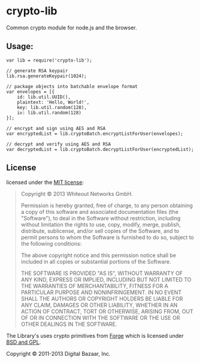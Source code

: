 crypto-lib
==========

Common crypto module for node.js and the browser.

## Usage:

	var lib = require('crypto-lib');

	// generate RSA keypair
	lib.rsa.generateKeypair(1024);

	// package objects into batchable envelope format
	var envelopes = [{
		id: lib.util.UUID(),
		plaintext: 'Hello, World!',
		key: lib.util.random(128),
		iv: lib.util.random(128)
	}];

	// encrypt and sign using AES and RSA
	var encryptedList = lib.cryptoBatch.encryptListForUser(envelopes);

	// decrypt and verify using AES and RSA
	var decryptedList = lib.cryptoBatch.decryptListForUser(encryptedList);

## License

licensed under the [MIT license](http://opensource.org/licenses/MIT):

> Copyright &copy; 2013 Whiteout Networks GmbH.
>
> Permission is hereby granted, free of charge, to any person
> obtaining a copy of this software and associated documentation files
> (the "Software"), to deal in the Software without restriction,
> including without limitation the rights to use, copy, modify, merge,
> publish, distribute, sublicense, and/or sell copies of the Software,
> and to permit persons to whom the Software is furnished to do so,
> subject to the following conditions:
>
> The above copyright notice and this permission notice shall be
> included in all copies or substantial portions of the Software.
>
> THE SOFTWARE IS PROVIDED "AS IS", WITHOUT WARRANTY OF ANY KIND,
> EXPRESS OR IMPLIED, INCLUDING BUT NOT LIMITED TO THE WARRANTIES OF
> MERCHANTABILITY, FITNESS FOR A PARTICULAR PURPOSE AND
> NONINFRINGEMENT. IN NO EVENT SHALL THE AUTHORS OR COPYRIGHT HOLDERS
> BE LIABLE FOR ANY CLAIM, DAMAGES OR OTHER LIABILITY, WHETHER IN AN
> ACTION OF CONTRACT, TORT OR OTHERWISE, ARISING FROM, OUT OF OR IN
> CONNECTION WITH THE SOFTWARE OR THE USE OR OTHER DEALINGS IN THE
> SOFTWARE.

The Library's uses crypto primitives from [Forge](https://github.com/digitalbazaar/forge) which is licensed under [BSD and GPL](https://github.com/digitalbazaar/forge/blob/master/LICENSE).

Copyright &copy; 2011-2013 Digital Bazaar, Inc.

